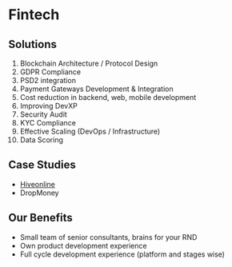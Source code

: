 # Fintech

## Solutions

1. Blockchain Architecture / Protocol Design
2. GDPR Compliance
3. PSD2 integration
4. Payment Gateways Development & Integration
5. Cost reduction in backend, web, mobile development
6. Improving DevXP
7. Security Audit
8. KYC Compliance
9. Effective Scaling \(DevOps / Infrastructure\)
10. Data Scoring

## Case Studies

* [Hiveonline](../case-studies/hiveonline.md)
* DropMoney

## Our Benefits

* Small team of senior consultants, brains for your RND
* Own product development experience
* Full cycle development experience \(platform and stages wise\)

